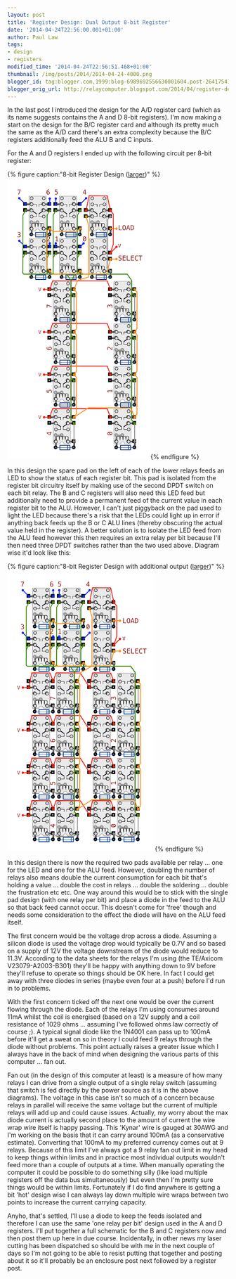 ```yaml
---
layout: post
title: 'Register Design: Dual Output 8-bit Register'
date: '2014-04-24T22:56:00.001+01:00'
author: Paul Law
tags:
- design
- registers
modified_time: '2014-04-24T22:56:51.468+01:00'
thumbnail: /img/posts/2014/2014-04-24-4000.png
blogger_id: tag:blogger.com,1999:blog-6989692556630001604.post-2641754186476607387
blogger_orig_url: http://relaycomputer.blogspot.com/2014/04/register-design-dual-output-8-bit.html
---
```


In the last post I introduced the design for the A/D register card (which as 
its name suggests contains the A and D 8-bit registers). I'm now making a 
start on the design for the B/C register card and although its pretty much the 
same as the A/D card there's an extra complexity because the B/C registers 
additionally feed the ALU B and C inputs.

For the A and D registers 
I ended up with the following circuit per 8-bit register:

{% figure caption:"8-bit Register Design ([larger](/assets/img/posts/2014/2014-04-24-1000.png))" %}![8-bit Register Design](/assets/img/posts/2014/2014-04-24-0000.png){% endfigure %}

In this design 
the spare pad on the left of each of the lower relays feeds an LED to show the 
status of each register bit. This pad is isolated from the register bit 
circuitry itself by making use of the second DPDT switch on each bit relay. 
The B and C registers will also need this LED feed but additionally need to 
provide a permanent feed of the current value in each register bit to the ALU. 
However, I can't just piggyback on the pad used to light the LED because 
there's a risk that the LEDs could light up in error if anything back feeds up 
the B or C ALU lines (thereby obscuring the actual value held in the 
register). A better solution is to isolate the LED feed from the ALU feed 
however this then requires an extra relay per bit because I'll then need three 
DPDT switches rather than the two used above. Diagram wise it'd look like 
this:

{% figure caption:"8-bit Register Design with additional output ([larger](/assets/img/posts/2014/2014-04-24-1001.png))" %}![8-bit Register Design with additional output](/assets/img/posts/2014/2014-04-24-0001.png){% endfigure %}

In this design there is now the required two pads available per 
relay ... one for the LED and one for the ALU feed. However, doubling the 
number of relays also means double the current consumption for each bit that's 
holding a value ... double the cost in relays ... double the soldering ... 
double the frustration etc etc. One way around this would be to stick with the 
single pad design (with one relay per bit) and place a diode in the feed to 
the ALU so that back feed cannot occur. This doesn't come for 'free' though 
and needs some consideration to the effect the diode will have on the ALU feed 
itself.

The first concern would be the voltage drop across a diode. 
Assuming a silicon diode is used the voltage drop would typically be 0.7V and 
so based on a supply of 12V the voltage downstream of the diode would reduce 
to 11.3V. According to the data sheets for the relays I'm using (the TE/Axicom 
V23079-A2003-B301) they'll be happy with anything down to 9V before they'll 
refuse to operate so things should be OK here. In fact I could get away with 
three diodes in series (maybe even four at a push) before I'd run in to 
problems.

With the first concern ticked off the next one would be 
over the current flowing through the diode. Each of the relays I'm using 
consumes around 11mA whilst the coil is energised (based on a 12V supply and a 
coil resistance of 1029 ohms ... assuming I've followed ohms law correctly of 
course ;). A typical signal diode like the 1N4001 can pass up to 100mA before 
it'll get a sweat on so in theory I could feed 9 relays through the diode 
without problems. This point actually raises a greater issue which I always 
have in the back of mind when designing the various parts of this computer ... 
fan out.

Fan out (in the design of this computer at least) is a 
measure of how many relays I can drive from a single output of a single relay 
switch (assuming that switch is fed directly by the power source as it is in 
the above diagrams). The voltage in this case isn't so much of a concern 
because relays in parallel will receive the same voltage but the current of 
multiple relays will add up and could cause issues. Actually, my worry about 
the max diode current is actually second place to the amount of current the 
wire wrap wire itself is happy passing. This 'Kynar' wire is gauged at 30AWG 
and I'm working on the basis that it can carry around 100mA (as a conservative 
estimate). Converting that 100mA to my preferred currency comes out at 9 
relays. Because of this limit I've always got a 9 relay fan out limit in my 
head to keep things within limits and in practice most individual outputs 
wouldn't feed more than a couple of outputs at a time. When manually operating 
the computer it could be possible to do something silly (like load multiple 
registers off the data bus simultaneously) but even then I'm pretty sure 
things would be within limits. Fortunately if I do find anywhere is getting a 
bit 'hot' design wise I can always lay down multiple wire wraps between two 
points to increase the current carrying capacity.

Anyho, that's 
settled, I'll use a diode to keep the feeds isolated and therefore I can use 
the same 'one relay per bit' design used in the A and D registers. I'll put 
together a full schematic for the B and C registers now and then post them up 
here in due course. Incidentally, in other news my laser cutting has been 
dispatched so should be with me in the next couple of days so I'm not going to 
be able to resist putting that together and posting about it so it'll probably 
be an enclosure post next followed by a register post. 
